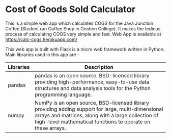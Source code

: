 # Cost of Goods Sold Calculator
This is a simple web app which calculates COGS for the Java Junction Coffee (Student run Coffee Shop in Goshen College). It makes the 
tedious process of calculating COGS very simple and fast. Web App is available at https://calc-cogs.herokuapp.com/

This web app is built with Flask is a micro web framework written in Python. Main libraries used in this app are -   

| Libraries | Description |
| -----------| ------------|
| pandas     | pandas is an open source, BSD-licensed library providing high-performance, easy-to-use data structures and data analysis tools for the Python programming language.|
| numpy| NumPy is an open source, BSD-licensed library providing adding support for large, multi-dimensional arrays and matrices, along with a large collection of high-level mathematical functions to operate on these arrays. |


